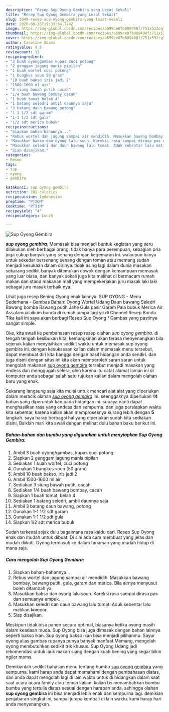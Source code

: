```yaml
---
description: "Resep Sup Oyong Gembira yang Lezat Sekali"
title: "Resep Sup Oyong Gembira yang Lezat Sekali"
slug: 3649-resep-sup-oyong-gembira-yang-lezat-sekali
date: 2020-08-26T19:33:34.724Z
image: https://img-global.cpcdn.com/recipes/a699ce07b089408f/751x532cq70/sup-oyong-gembira-foto-resep-utama.jpg
thumbnail: https://img-global.cpcdn.com/recipes/a699ce07b089408f/751x532cq70/sup-oyong-gembira-foto-resep-utama.jpg
cover: https://img-global.cpcdn.com/recipes/a699ce07b089408f/751x532cq70/sup-oyong-gembira-foto-resep-utama.jpg
author: Caroline Adams
ratingvalue: 4.5
reviewcount: 12
recipeingredient:
- "3 buah oyonggambas kupas cuci potong"
- "2 genggam jagung manis pipilan"
- "1 buah wortel cuci potong"
- "1 bungkus soun 50 gram"
- "10 buah bakso iris jadi 2"
- "1500-1600 ml air"
- "3 siung bawah putih cacah"
- "1/4 buah bawang bombay cacah"
- "1 buah tomat belah 4"
- "1 batang seledri ambil daunnya saja"
- "3 batang daun bawang potong"
- "1-1 1/2 sdt garam"
- "1-1 1/2 sdt gula"
- "1/2 sdt merica bubuk"
recipeinstructions:
- "Siapkan bahan-bahannya..."
- "Rebus wortel dan jagung sampai air mendidih. Masukkan bawang bombay, bawang putih, gula, garam dan merica. Bila airnya menyusut boleh ditambah ya."
- "Masukkan bakso dan oyong lalu soun. Koreksi rasa sampai dirasa pas dan semuanya empuk."
- "Masukkan seledri dan daun bawang lalu tomat. Aduk sebentar lalu matikan kompor."
- "Siap disajikan."
categories:
- Resep
tags:
- sup
- oyong
- gembira

katakunci: sup oyong gembira 
nutrition: 281 calories
recipecuisine: Indonesian
preptime: "PT26M"
cooktime: "PT31M"
recipeyield: "4"
recipecategory: Lunch

---
```



![Sup Oyong Gembira](https://img-global.cpcdn.com/recipes/a699ce07b089408f/751x532cq70/sup-oyong-gembira-foto-resep-utama.jpg)

<b><i>sup oyong gembira</i></b>, Memasak bisa menjadi bentuk kegiatan yang seru dilakukan oleh berbagai orang. tidak hanya para perempuan, sebagian pria juga cukup banyak yang senang dengan kegemaran ini. walaupun hanya untuk sekedar bersenang senang dengan teman atau memang sudah menjadi kesukaan dalam dirinya. tidak asing lagi dalam dunia masakan sekarang sedikit banyak ditemukan cowok dengan kemampuan memasak yang luar biasa, dan banyak sekali juga kita melihat di bermacam rumah makan dan stand makanan mall yang mempekerjakan juru masak laki laki sebagai juru masak terbaik nya.

Lihat juga resep Bening Oyong enak lainnya. SUP OYONG - Menu Sederhana - Gambas Bahan: Oyong Wortel Udang Daun bawang Seledri Bawang bomba Bawang putih Jahe Gula pasir Garam Pala bubuk Merica Air. Assalamualaikum bunda di rumah jumpa lagi yc di Chnnnel Resep Bunda Tika kali ini saya akan berbagi Resep Sup Oyong / Gambas yang pastinya sangat simple.

Oke, kita awali ke pembahasan resep resep olahan <i>sup oyong gembira</i>. di tengah tengah kesibukan kita, kemungkinan akan terasa menyenangkan bila sejenak kalian menyisihkan sedikit waktu untuk memasak sup oyong gembira ini. dengan kesuksesan kalian dalam memasak menu tersebut, dapat membuat diri kita bangga dengan hasil hidangan anda sendiri. dan juga disini dengan situs ini kita akan memperoleh saran saran untuk mengolah makanan <u>sup oyong gembira</u> tersebut menjadi masakan yang endess dan menggugah selera, oleh karena itu catat alamat laman ini di komputer anda sebagai salah satu rujukan kalian dalam mengolah olahan baru yang enak.


Sekarang langsung saja kita mulai untuk mencari alat alat yang diperlukan dalam meracik olahan <u><i>sup oyong gembira</i></u> ini. seenggaknya diperlukan <b>14</b> bahan yang diperuntuk kan pada hidangan ini. supaya nanti dapat menghasilkan rasa yang endess dan sempurna. dan juga persiapkan waktu kita sebentar, karena kalian akan memprosesnya kurang lebih dengan <b>5</b> langkah. saya harap berbagai hal yang diperlukan sudah kita sediakan disini, Baiklah mari kita awali dengan melihat dulu bahan baku berikut ini.

<!--inarticleads1-->

##### Bahan-bahan dan bumbu yang digunakan untuk menyiapkan Sup Oyong Gembira:

1. Ambil 3 buah oyong/gambas, kupas cuci potong
1. Siapkan 2 genggam jagung manis pipilan
1. Sediakan 1 buah wortel, cuci potong
1. Gunakan 1 bungkus soun (50 gram)
1. Ambil 10 buah bakso, iris jadi 2
1. Ambil 1500-1600 ml air
1. Sediakan 3 siung bawah putih, cacah
1. Sediakan 1/4 buah bawang bombay, cacah
1. Siapkan 1 buah tomat, belah 4
1. Sediakan 1 batang seledri, ambil daunnya saja
1. Ambil 3 batang daun bawang, potong
1. Gunakan 1-1 1/2 sdt garam
1. Gunakan 1-1 1/2 sdt gula
1. Siapkan 1/2 sdt merica bubuk


Sudah terkenal sejak dulu bagaimana rasa kaldu dari. Resep Sup Oyong enak dan mudah untuk dibuat. Di sini ada cara membuat yang jelas dan mudah diikuti. Oyong termasuk ke dalam tanaman yang mudah hidup di mana saja. 

<!--inarticleads2-->

##### Cara mengolah Sup Oyong Gembira:

1. Siapkan bahan-bahannya...
1. Rebus wortel dan jagung sampai air mendidih. Masukkan bawang bombay, bawang putih, gula, garam dan merica. Bila airnya menyusut boleh ditambah ya.
1. Masukkan bakso dan oyong lalu soun. Koreksi rasa sampai dirasa pas dan semuanya empuk.
1. Masukkan seledri dan daun bawang lalu tomat. Aduk sebentar lalu matikan kompor.
1. Siap disajikan.


Meskipun tidak bisa panen secara optimal, biasanya ketika oyong masih dalam keadaan muda. Sup Oyong bisa juga dimasak dengan bahan lainnya seperti bakso ikan. Sup oyong bakso ikan bisa menjadi pilihanmu. Sayur oyong alias gambas rupanya punya banyak manfaat Memang, mengolah oyong membutuhkan sedikit trik khusus. Sup Oyong Udang jadi rekomendasi untuk lauk makan siang dengan kuah bening yang segar bikin ngiler moms. 

Demikianlah sedikit bahasan menu tentang bumbu <u>sup oyong gembira</u> yang sempurna. kami harap anda dapat memahami dengan pembahasan diatas, dan anda dapat mengolah lagi di lain waktu untuk di hidangkan dalam saat saat acara acara family atau teman kalian. kalian bs menambahkan bumbu bumbu yang tertulis diatas sesuai dengan harapan anda, sehingga olahan <b>sup oyong gembira</b> ini bisa menjadi lebih enak dan sempurna lagi. demikian penjabaran singkat ini, sampai jumpa kembali di lain waktu. kami harap hari anda menyenangkan.
